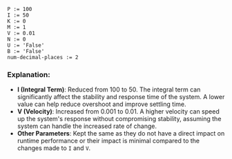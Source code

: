 ```plaintext
P := 100
I := 50
K := 0
M := 1
V := 0.01
N := 0
U := 'False'
B := 'False'
num-decimal-places := 2
```

### Explanation:
- **I (Integral Term)**: Reduced from 100 to 50. The integral term can significantly affect the stability and response time of the system. A lower value can help reduce overshoot and improve settling time.
- **V (Velocity)**: Increased from 0.001 to 0.01. A higher velocity can speed up the system's response without compromising stability, assuming the system can handle the increased rate of change.
- **Other Parameters**: Kept the same as they do not have a direct impact on runtime performance or their impact is minimal compared to the changes made to `I` and `V`.